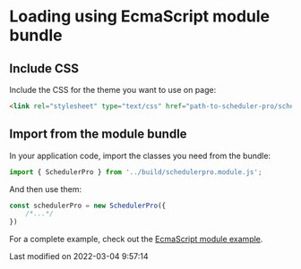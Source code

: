# Loading using EcmaScript module bundle

## Include CSS

Include the CSS for the theme you want to use on page:

```html
<link rel="stylesheet" type="text/css" href="path-to-scheduler-pro/schedulerpro.[theme].css" id="bryntum-theme">
```

## Import from the module bundle

In your application code, import the classes you need from the bundle:

```javascript
import { SchedulerPro } from '../build/schedulerpro.module.js';
```

And then use them:

```javascript
const schedulerPro = new SchedulerPro({
    /*...*/
})
```

For a complete example, check out the <a href="../examples-scheduler/esmodule" target="_blank">EcmaScript module example</a>.


<p class="last-modified">Last modified on 2022-03-04 9:57:14</p>
